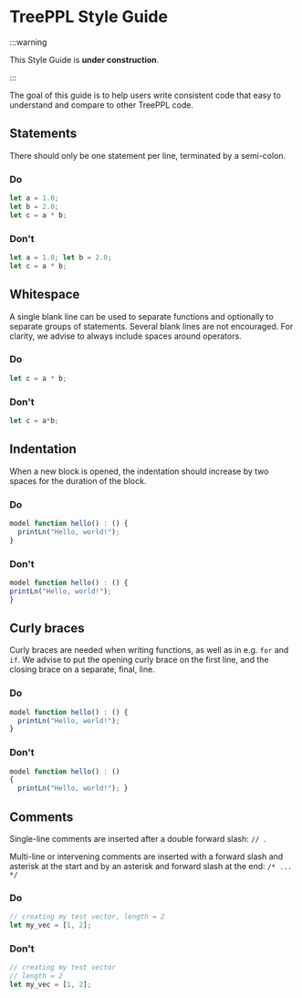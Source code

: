 # TreePPL Style Guide

:::warning

This Style Guide is **under construction**.

:::

The goal of this guide is to help users write consistent code that easy to understand and compare to other TreePPL code. 





## Statements
There should only be one statement per line, terminated by a semi-colon. 

### Do
```js
let a = 1.0;
let b = 2.0;
let c = a * b; 
```

### Don't
```js
let a = 1.0; let b = 2.0;
let c = a * b; 
```

## Whitespace
A single blank line can be used to separate functions and optionally to separate groups of statements. Several blank lines are not encouraged. 
For clarity, we advise to always include spaces around operators.

### Do
```js
let c = a * b; 
```

### Don't
```js
let c = a*b; 
```

## Indentation
When a new block is opened, the indentation should increase by two spaces for the duration of the block.

### Do
```js
model function hello() : () { 
  printLn("Hello, world!");
}
```

### Don't

```js
model function hello() : () { 
printLn("Hello, world!");
}
```


## Curly braces
Curly braces are needed when writing functions, as well as in e.g. `for` and `if`. We advise to put the opening curly brace on the first line, and the closing brace on a separate, final, line. 

### Do
```js
model function hello() : () { 
  printLn("Hello, world!");
}
```

### Don't

```js
model function hello() : () 
{ 
  printLn("Hello, world!"); }
```


## Comments
Single-line comments are inserted after a double forward slash:  `// `. 

Multi-line or intervening comments are inserted with a forward slash and asterisk at the start and by an asterisk and forward slash at the end: `/* ... */ `

### Do

```js
// creating my test vector, length = 2
let my_vec = [1, 2]; 
```

### Don't
```js
// creating my test vector
// length = 2
let my_vec = [1, 2]; 
```



